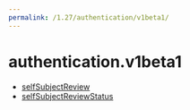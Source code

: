 ```yaml
---
permalink: /1.27/authentication/v1beta1/
---
```


# authentication.v1beta1



* [selfSubjectReview](selfSubjectReview.md)
* [selfSubjectReviewStatus](selfSubjectReviewStatus.md)